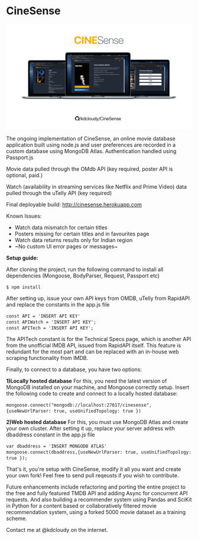 # CineSense
<img src="FINALLL.png">


The ongoing implementation of CineSense, an online movie database application built using node.js and user preferences are recorded in a custom database using MongoDB Atlas.
Authentication handled using Passport.js

Movie data pulled through the OMdb API (key required, poster API is optional, paid.)

Watch (availability in streaming services like Netflix and Prime Video) data pulled through the uTelly API (key required)

Final deployable build: http://cinesense.herokuapp.com

Known Issues:
- Watch data mismatch for certain titles
- Posters missing for certain titles and in favourites page
- Watch data returns results only for Indian region
- ~No custom UI error pages or messages~

**Setup guide:**

After cloning the project, run the following command to install all dependencies (Mongoose, BodyParser, Request, Passport etc)
```
$ npm install
```

After setting up, issue your own API keys from OMDB, uTelly from RapidAPI and replace the constants in the app.js file
```
const API = 'INSERT API KEY'
const APIWatch = 'INSERT API KEY';
const APITech = 'INSERT API KEY';
```

The APITech constant is for the Technical Specs page, which is another API from the unofficial IMDB API, issued from RapidAPI itself. This feature is redundant for the most part and can be replaced with an in-house web scraping functionality from IMDB.

Finally, to connect to a database, you have two options:

**1)Locally hosted database**
For this, you need the latest version of MongoDB installed on your machine, and Mongoose correctly setup. 
Insert the following code to create and connect to a locally hosted database:
```
mongoose.connect("mongodb://localhost:27017/cinesense",{useNewUrlParser: true, useUnifiedTopology: true })
```

**2)Web hosted database**
For this, you must use MongoDB Atlas and create your own cluster. After setting it up, replace your server address with dbaddress constant in the app.js file
```
var dbaddress = 'INSERT MONGODB ATLAS'
mongoose.connect(dbaddress,{useNewUrlParser: true, useUnifiedTopology: true });
```

That's it, you're setup with CineSense, modify it all you want and create your own fork!
Feel free to send pull reqeusts if you wish to contribute.

Future enhancements include refactoring and porting the entire project to the free and fully featured TMDB API and adding Async for concurrent API requests. And also building a recommender system using Pandas and SciKit in Python for a content based or collaboratively filtered movie recommendation system, using a forked 5000 movie dataset as a training scheme. 

Contact me at @kdcloudy on the internet. 


